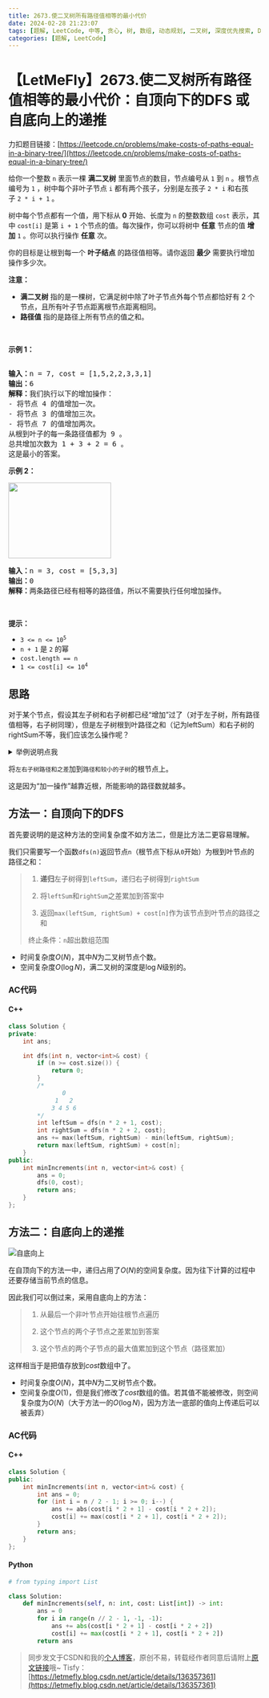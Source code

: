 ```yaml
---
title: 2673.使二叉树所有路径值相等的最小代价
date: 2024-02-28 21:23:07
tags: [题解, LeetCode, 中等, 贪心, 树, 数组, 动态规划, 二叉树, 深度优先搜索, DFS]
categories: [题解, LeetCode]
---
```


# 【LetMeFly】2673.使二叉树所有路径值相等的最小代价：自顶向下的DFS 或 自底向上的递推

力扣题目链接：[https://leetcode.cn/problems/make-costs-of-paths-equal-in-a-binary-tree/](https://leetcode.cn/problems/make-costs-of-paths-equal-in-a-binary-tree/)

<p>给你一个整数&nbsp;<code>n</code>&nbsp;表示一棵 <b>满二叉树</b>&nbsp;里面节点的数目，节点编号从 <code>1</code>&nbsp;到 <code>n</code>&nbsp;。根节点编号为 <code>1</code>&nbsp;，树中每个非叶子节点&nbsp;<code>i</code>&nbsp;都有两个孩子，分别是左孩子&nbsp;<code>2 * i</code>&nbsp;和右孩子&nbsp;<code>2 * i + 1</code>&nbsp;。</p>

<p>树中每个节点都有一个值，用下标从<b>&nbsp;0</b>&nbsp;开始、长度为 <code>n</code>&nbsp;的整数数组&nbsp;<code>cost</code>&nbsp;表示，其中&nbsp;<code>cost[i]</code>&nbsp;是第&nbsp;<code>i + 1</code>&nbsp;个节点的值。每次操作，你可以将树中&nbsp;<strong>任意</strong>&nbsp;节点的值&nbsp;<strong>增加</strong>&nbsp;<code>1</code>&nbsp;。你可以执行操作 <strong>任意</strong> 次。</p>

<p>你的目标是让根到每一个 <strong>叶子结点</strong>&nbsp;的路径值相等。请你返回 <strong>最少</strong>&nbsp;需要执行增加操作多少次。</p>

<p><b>注意：</b></p>

<ul>
	<li><strong>满二叉树</strong>&nbsp;指的是一棵树，它满足树中除了叶子节点外每个节点都恰好有 2 个节点，且所有叶子节点距离根节点距离相同。</li>
	<li><strong>路径值</strong> 指的是路径上所有节点的值之和。</li>
</ul>

<p>&nbsp;</p>

<p><strong>示例 1：</strong></p>

<p><img alt="" src="https://assets.leetcode.com/uploads/2023/04/04/binaryytreeedrawio-4.png" /></p>

<pre>
<b>输入：</b>n = 7, cost = [1,5,2,2,3,3,1]
<b>输出：</b>6
<b>解释：</b>我们执行以下的增加操作：
- 将节点 4 的值增加一次。
- 将节点 3 的值增加三次。
- 将节点 7 的值增加两次。
从根到叶子的每一条路径值都为 9 。
总共增加次数为 1 + 3 + 2 = 6 。
这是最小的答案。
</pre>

<p><strong>示例 2：</strong></p>

<p><img alt="" src="https://assets.leetcode.com/uploads/2023/04/04/binaryytreee2drawio.png" style="width: 205px; height: 151px;" /></p>

<pre>
<b>输入：</b>n = 3, cost = [5,3,3]
<b>输出：</b>0
<b>解释：</b>两条路径已经有相等的路径值，所以不需要执行任何增加操作。
</pre>

<p>&nbsp;</p>

<p><strong>提示：</strong></p>

<ul>
	<li><code>3 &lt;= n &lt;= 10<sup>5</sup></code></li>
	<li><code>n + 1</code> 是&nbsp;<code>2</code>&nbsp;的幂</li>
	<li><code>cost.length == n</code></li>
	<li><code>1 &lt;= cost[i] &lt;= 10<sup>4</sup></code></li>
</ul>

## 思路

对于某个节点，假设其左子树和右子树都已经“增加”过了（对于左子树，所有路径值相等，右子树同理），但是左子树根到叶路径之和（记为leftSum）和右子树的rightSum不等，我们应该怎么操作呢？

<details>
<summary>举例说明点我</summary>

> 例如如下二叉树中
> 
> ```
>    1
>  5   2
> 2 3 3 1
> ```
> 
> 的根节点```1```，假设其左子树已经由
> 
> ```
>  5
> 2 3
> ```
> 
> 变成了
> 
> ```
>  5
> 3 3
> ```
> 
> ，而右子树已经由
> 
> ```
>  2
> 3 1
> ```
> 变成了
> 
> ```
>  2
> 3 3
> ```
> 
> 那么我们应该如何进行下一步操作呢？
> 
> 对于根节点```1```：其左子树已经平衡，路径之和为```5 + 3 = 8```；其右子树已经平衡，路径之和为```2 + 3 = 5```。
> 
> 想要让左右子路径之和相等？当然只要```右子```的根节点```+3```即可。

也就是说：

</details>

将```左右子树路径和之差```加到```路径和较小的子树```的根节点上。

这是因为“加一操作”越靠近根，所能影响的路径数就越多。

## 方法一：自顶向下的DFS

首先要说明的是这种方法的空间复杂度不如方法二，但是比方法二更容易理解。

我们只需要写一个函数```dfs(n)```返回节点```n```（根节点下标从```0```开始）为根到叶节点的路径之和：

> 1. **递归**左子树得到```leftSum```，递归右子树得到```rightSum```
>
> 2. 将```leftSum```和```rightSum```之差累加到答案中
>
> 3. 返回```max(leftSum, rightSum) + cost[n]```作为该节点到叶节点的路径之和
>
> 终止条件：```n```超出数组范围

+ 时间复杂度$O(N)$，其中$N$为二叉树节点个数。
+ 空间复杂度$O(\log N)$，满二叉树的深度是$\log N$级别的。

### AC代码

#### C++

```cpp
class Solution {
private:
    int ans;

    int dfs(int n, vector<int>& cost) {
        if (n >= cost.size()) {
            return 0;
        }
        /*
               0
             1   2
            3 4 5 6
        */
        int leftSum = dfs(n * 2 + 1, cost);
        int rightSum = dfs(n * 2 + 2, cost);
        ans += max(leftSum, rightSum) - min(leftSum, rightSum);
        return max(leftSum, rightSum) + cost[n];
    }
public:
    int minIncrements(int n, vector<int>& cost) {
        ans = 0;
        dfs(0, cost);
        return ans;
    }
};
```

## 方法二：自底向上的递推

![自底向上](https://cors.tisfy.eu.org/https://img-blog.csdnimg.cn/direct/2332f2c002254d3da8b63c8c8fad9ee0.png)

<!-- ![自底向上](https://pic.leetcode.cn/1709128858-vXQXHL-%E6%97%A0%E6%A0%87%E9%A2%98.png) -->

在自顶向下的方法一中，递归占用了$O(N)$的空间复杂度。因为往下计算的过程中还要存储当前节点的信息。

因此我们可以倒过来，采用自底向上的方法：

> 1. 从最后一个非叶节点开始往根节点遍历
> 
> 2. 这个节点的两个子节点之差累加到答案
>
> 3. 这个节点的两个子节点的最大值累加到这个节点（路径累加）

这样相当于是把值存放到$cost$数组中了。

+ 时间复杂度$O(N)$，其中$N$为二叉树节点个数。
+ 空间复杂度$O(1)$，但是我们修改了$cost$数组的值。若其值不能被修改，则空间复杂度为$O(N)$（大于方法一的$O(\log N)$，因为方法一底部的值向上传递后可以被丢弃）

### AC代码

#### C++

```cpp
class Solution {
public:
    int minIncrements(int n, vector<int>& cost) {
        int ans = 0;
        for (int i = n / 2 - 1; i >= 0; i--) {
            ans += abs(cost[i * 2 + 1] - cost[i * 2 + 2]);
            cost[i] += max(cost[i * 2 + 1], cost[i * 2 + 2]);
        }
        return ans;
    }
};
```

#### Python

```python
# from typing import List

class Solution:
    def minIncrements(self, n: int, cost: List[int]) -> int:
        ans = 0
        for i in range(n // 2 - 1, -1, -1):
            ans += abs(cost[i * 2 + 1] - cost[i * 2 + 2])
            cost[i] += max(cost[i * 2 + 1], cost[i * 2 + 2])
        return ans
```

> 同步发文于CSDN和我的[个人博客](https://blog.letmefly.xyz/)，原创不易，转载经作者同意后请附上[原文链接](https://blog.letmefly.xyz/2024/02/28/LeetCode%202673.%E4%BD%BF%E4%BA%8C%E5%8F%89%E6%A0%91%E6%89%80%E6%9C%89%E8%B7%AF%E5%BE%84%E5%80%BC%E7%9B%B8%E7%AD%89%E7%9A%84%E6%9C%80%E5%B0%8F%E4%BB%A3%E4%BB%B7/)哦~
> Tisfy：[https://letmefly.blog.csdn.net/article/details/136357361](https://letmefly.blog.csdn.net/article/details/136357361)
